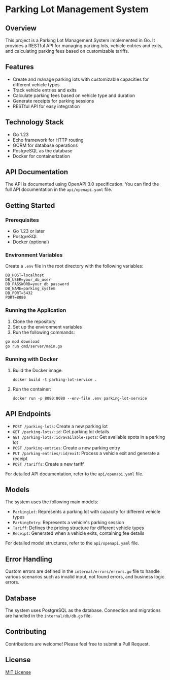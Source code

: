 # Parking Lot Management System

## Overview

This project is a Parking Lot Management System implemented in Go. It provides a RESTful API for managing parking lots, vehicle entries and exits, and calculating parking fees based on customizable tariffs.

## Features

- Create and manage parking lots with customizable capacities for different vehicle types
- Track vehicle entries and exits
- Calculate parking fees based on vehicle type and duration
- Generate receipts for parking sessions
- RESTful API for easy integration

## Technology Stack

- Go 1.23
- Echo framework for HTTP routing
- GORM for database operations
- PostgreSQL as the database
- Docker for containerization

## API Documentation

The API is documented using OpenAPI 3.0 specification. You can find the full API documentation in the `api/openapi.yaml` file.

## Getting Started

### Prerequisites

- Go 1.23 or later
- PostgreSQL
- Docker (optional)

### Environment Variables

Create a `.env` file in the root directory with the following variables:

```
DB_HOST=localhost
DB_USER=your_db_user
DB_PASSWORD=your_db_password
DB_NAME=parking_system
DB_PORT=5432
PORT=8080
```

### Running the Application

1. Clone the repository
2. Set up the environment variables
3. Run the following commands:

```bash
go mod download
go run cmd/server/main.go
```

### Running with Docker

1. Build the Docker image:
   ```
   docker build -t parking-lot-service .
   ```

2. Run the container:
   ```
   docker run -p 8080:8080 --env-file .env parking-lot-service
   ```

## API Endpoints

- `POST /parking-lots`: Create a new parking lot
- `GET /parking-lots/:id`: Get parking lot details
- `GET /parking-lots/:id/available-spots`: Get available spots in a parking lot
- `POST /parking-entries`: Create a new parking entry
- `PUT /parking-entries/:id/exit`: Process a vehicle exit and generate a receipt
- `POST /tariffs`: Create a new tariff

For detailed API documentation, refer to the `api/openapi.yaml` file.

## Models

The system uses the following main models:

- `ParkingLot`: Represents a parking lot with capacity for different vehicle types
- `ParkingEntry`: Represents a vehicle's parking session
- `Tariff`: Defines the pricing structure for different vehicle types
- `Receipt`: Generated when a vehicle exits, containing fee details

For detailed model structures, refer to the `api/openapi.yaml` file.

## Error Handling

Custom errors are defined in the `internal/errors/errors.go` file to handle various scenarios such as invalid input, not found errors, and business logic errors.

## Database

The system uses PostgreSQL as the database. Connection and migrations are handled in the `internal/db/db.go` file.

## Contributing

Contributions are welcome! Please feel free to submit a Pull Request.

## License

[MIT License](LICENSE)
